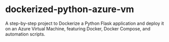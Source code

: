 # dockerized-python-azure-vm
A step-by-step project to Dockerize a Python Flask application and deploy it on an Azure Virtual Machine, featuring Docker, Docker Compose, and automation scripts.
